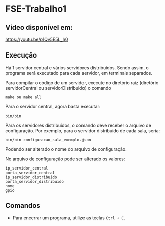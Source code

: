 # FSE-Trabalho1

## Video disponível em:

https://youtu.be/p1Qv5E5L_h0

## Execução

Há 1 servidor central e vários servidores distribuídos. Sendo assim, o programa será executado para cada servidor, em terminais separados.

Para compilar o código de um servidor, execute no diretório raiz (diretório servidorCentral ou servidorDistribuido) o comando

```
make ou make all
```

Para o servidor central, agora basta executar:
```
bin/bin
```

Para os servidores distribuídos, o comando deve receber o arquivo de configuração. Por exemplo, para o servidor distribuído de cada sala, seria:
```
bin/bin configuracao_sala_exemplo.json
```
Podendo ser alterado o nome do arquivo de configuração.

No arquivo de configuração pode ser alterado os valores:

```
ip_servidor_central
porta_servidor_central
ip_servidor_distribuido
porta_servidor_distribuido
nome
gpio
```

## Comandos

* Para encerrar um programa, utilize as teclas `Ctrl + C`.

